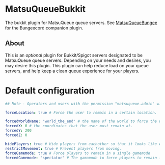 # MatsuQueueBukkit
The bukkit plugin for MatsuQueue queue servers. See [MatsuQueueBungee](https://github.com/EmotionalLove/MatsuQueueBungee) for the Bungeecord companion plugin.

## About
This is an *optional* plugin for Bukkit/Spigot servers designated to be MatsuQueue queue servers. Depending on your needs and desires, you may desire this plugin. This plugin can help reduce load on your queue servers, and help keep a clean queue experience for your players.

# Default configuration
```yml
## Note - Operators and users with the permission "matsuqueue.admin" will be excluded from restrictions. ##

forceLocation: true # Force the user to remain in a certain location.

forcedWorldName: "world_the_end" # the name of the world to force the user to remain in
forcedX: 0 # the coordinates that the user must remain at.
forcedY: 200
forcedZ: 0

hidePlayers: true # Hide players from eachother so that it looks like every user is alone in the world. This will also disable join/leave messages.
restrictMovement: true # Prevent players from moving.
forceGamemode: true # Force players to remain in a single gamemode
forcedGamemode: "spectator" # The gamemode to force players to remain in.
```
